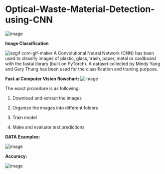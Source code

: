 # Optical-Waste-Material-Detection-using-CNN

![image](https://user-images.githubusercontent.com/53235310/135715951-edb6ad94-826d-4783-9d0d-56f2bc660c2a.png)

**Image Classification**

![ezgif com-gif-maker](https://user-images.githubusercontent.com/53235310/135720053-94ef4554-e62a-4d2b-8cbf-4b42b0698c9b.gif)
A Convolutional Neural Network (CNN) has been used to classify images of plastic, glass, trash, paper, metal or cardboard with the fastai library (built on PyTorch). A dataset collected by Mindy Yang and Gary Thung has been used for the classification and training purpose.

**Fast.ai Computer Vision flowchart:**
![image](https://user-images.githubusercontent.com/53235310/153932827-a98111e7-7ba9-4458-9ccb-2022e7d01315.png)


The exact procedure is as following:

1. Download and extract the images

2. Organize the images into different folders

3. Train model

4. Make and evaluate test predictions

**DATA Examples:**

![image](https://user-images.githubusercontent.com/53235310/135720208-042adf94-1156-456c-9286-e22c142d3e15.png)

**Accuracy:**

![image](https://user-images.githubusercontent.com/53235310/135720262-12f0585f-f262-4a36-ab0a-c6c50ed1fe39.png)
